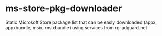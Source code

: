 # ms-store-pkg-downloader
Static Microsoft Store package list that can be easly downloaded (appx, appxbundle, msix, msixbundle) using services from rg-adguard.net
